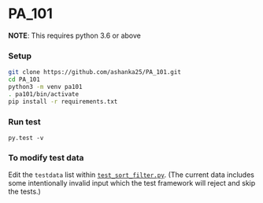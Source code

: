 # PA_101

**NOTE**: This requires python 3.6 or above

### Setup

```bash
git clone https://github.com/ashanka25/PA_101.git
cd PA_101
python3 -m venv pa101
. pa101/bin/activate
pip install -r requirements.txt
```

### Run test

```
py.test -v
```

### To modify test data

Edit the `testdata` list within [`test_sort_filter.py`](test_sort_filter.py).
(The current data includes some intentionally invalid input which the test
framework will reject and skip the tests.)
